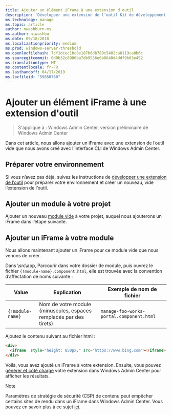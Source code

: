 ```yaml
---
title: Ajouter un élément iFrame à une extension d'outil
description: 'Développer une extension de l’outil Kit de développement Windows Admin Center (projet Honolulu) : ajout d’un iFrame avec une extension de l’outil'
ms.technology: manage
ms.topic: article
author: nwashburn-ms
ms.author: niwashbu
ms.date: 09/18/2018
ms.localizationpriority: medium
ms.prod: windows-server-threshold
ms.openlocfilehash: 7cf1dcec1bc8e187b6db789c5402ca8119ca8b6c
ms.sourcegitcommit: 0d0b32c8986ba7db9536e0b8648d4ddf9b03e452
ms.translationtype: MT
ms.contentlocale: fr-FR
ms.lasthandoff: 04/17/2019
ms.locfileid: "59850760"
---
```

# <a name="add-an-iframe-to-a-tool-extension"></a>Ajouter un élément iFrame à une extension d'outil

>S'applique à : Windows Admin Center, version préliminaire de Windows Admin Center

Dans cet article, nous allons ajouter un iFrame avec une extension de l’outil vide que nous avons créé avec l’interface CLI de Windows Admin Center.

## <a name="prepare-your-environment"></a>Préparer votre environnement ##

Si vous n’avez pas déjà, suivez les instructions de [développer une extension de l’outil](..\develop-tool.md) pour préparer votre environnement et créer un nouveau, vide l’extension de l’outil.

## <a name="add-a-module-to-your-project"></a>Ajouter un module à votre projet ##

Ajouter un nouveau [module vide](add-module.md) à votre projet, auquel nous ajouterons un iFrame dans l’étape suivante.  

## <a name="add-an-iframe-to-your-module"></a>Ajouter un iFrame à votre module ##

Nous allons maintenant ajouter un iFrame pour ce module vide que nous venons de créer.

Dans \src\app\, Parcourir dans votre dossier de module, puis ouvrez le fichier ```{!module-name}.component.html```, elle est trouvée avec la convention d’affectation de noms suivante :

| Value | Explication | Exemple de nom de fichier |
| ----- | ----------- | ------- |
| ```{!module-name}``` | Nom de votre module (minuscules, espaces remplacés par des tirets) | ```manage-foo-works-portal.component.html``` |
    
Ajoutez le contenu suivant au fichier html :

``` html
<div>
  <iframe  style="height: 850px;" src="https://www.bing.com"></iframe>
</div>
```

Voilà, vous avez ajouté un iFrame à votre extension.  Ensuite, vous pouvez [générer et côté charge](..\develop-tool.md#build-and-side-load-your-extension) votre extension dans Windows Admin Center pour afficher les résultats.

> [!Note]
> Paramètres de stratégie de sécurité (CSP) de contenu peut empêcher certains sites de rendu dans un iFrame dans Windows Admin Center. Vous pouvez en savoir plus à ce sujet [ici](https://content-security-policy.com/). 
